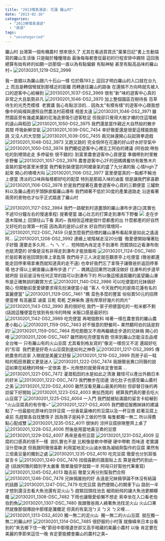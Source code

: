 ```yaml
---
title: "2013環島漫遊: 花蓮 羅山村"
date: "2013-02-16"
categories: 
  - "2013寒環島漫遊"
  - "旅遊"
tags: 
  - "uncategoried"
---
```


羅山村 台灣第一個有機農村 想來很久了 尤其在看過買買氏"棄業日記"書上生動描寫的羅山生活後 只是礙於種種理由 最後每每都會從最初的行程安排中踢除 這回我總算有始有終的如願一訪那個一直以為有點偏僻 有點神秘 甚至有點高品味的羅山村~ ![20130201_1219-DS2_3998](images/8449845062_2c0041bfbd.jpg) 

我ㄧ直錯以為羅山跟六十石山一樣 位於縣193上 這回才明白羅山的入口就在台九上 而且是轉個彎就到那樣近的距離 而轉進往羅山的路後 在還搞不方向時就先被入口的遊客中心給嚇到 ![20130201_1037-DS2_3969](images/8448763579_b621e96584.jpg) 很有"新"味的遊客中心真的非常之大且氣勢非凡 ![20130201_1046-DS2_3970](images/8448763307_394ecdb664.jpg) 加上整個園區百樹待長 百草待生的光禿禿模樣  老實講 我心有點涼涼的... 因為太"有模有樣"的遊客中心跟我想像中的純樸與遵照自然農法村莊模樣 相差太遠 ![20130201_1046-DS2_3971](images/8449848336_405ce32d6d.jpg) 雖然園區旁有幾處美麗的花海造景吸引遊客駐足 但我卻只覺得大樹才襯的住這環繞的遠山與稻田 ![20130201_1050-DS2_3975](images/8448762833_2cf331b864.jpg) 我們還是當作親近大自然般的散步其間 呼吸新鮮空氣 ![20130201_1039-DSC_7454](images/8449848616_3b9f14dbf5.jpg) 幸好徹愛還是很愛這樣能跑能跳 又沒人的大空間 ![20130201_1039-DSC_7455](images/8448763383_d00a4cf962.jpg) 兩兄妹還開心玩起猜拳遊戲 ![20130201_1048-DS2_3973](images/8448763099_bbfe39543f.jpg) 又跑又跳的 完全倘佯在花蓮的好山好水好空氣中 ![20130201_1050-DS2_3974](images/8449848096_46f2858aaf.jpg) 我們聽從遊客中心裡志工阿伯的建議 (阿伯說:帶些吃的到裡頭走走 多停留些 很不錯的) 到富里農會遊客中心買便當 準備帶到村里散步野餐 ![20130201_1057-DS2_3976](images/8449847872_131780e14f.jpg) 農會遊客中心2F的田媽媽餐坊有販售木片盒裝的當地富里米便當 我們看到裝便當的阿嬤豪氣的盛了九分滿的飯 心情high了起來 開心的嘖嘖大叫 ![20130201_1106-DS2_3977](images/8449847568_5e00c876a7.jpg) 富里便當真的一點都不輸池上便當 清淡的口味與每樣都好吃的配菜 特別是那超入味的滷蛋 很是讓我們家喜歡 ![20130201_1106-DS2_3978](images/8449847456_cfd26c9242.jpg) 於是我們提著在農會遊客中心買的三顆便當 三罐飲料以及羅山產的芋頭酥直驅羅山瀑布 我們順著不低於30度的產業道路走 沿途看著兩旁的景物也才似乎正式踏進了羅山村

 ![20130201_1127-DS2_3984](images/8448761753_1c08a2178c.jpg) 我們一路駛到村道盡頭的羅山瀑布步道口(其實也不過10分鐘左右的慢速車程) 提著便當 雄心壯志的打算走到瀑布下野餐 ![](images/8449846636_f480e172be.jpg) 走在步道木階梯上 回頭往山下看 真的~ 我相信這裡是個什麼都產的出 什麼都產的好自然又好吃的台灣第一村莊 因為真的是好山好水 好自然的環境阿~ ![20130201_1122-DSC_7459](images/8448761953_2018a5bc1a.jpg) 只是怎麼我們目標的羅山瀑布看起來是如此之遙遠阿... ![20130201_1208-DS2_3992](images/8448760531_c568067717.jpg) 連續上坡階梯走沒20分鐘  徹愛便開始嚷著肚子好餓 還要走多久阿... ㄣ ㄟ ㄚ...  短時間內肯定走不到瀑布 而鏡頭拉近看瀑布倒也挺清楚的 好像是沒有非得走到瀑布才能放飯啦 ![20130201_1124-DSC_7460](images/8448761851_cbe0b53951.jpg) 於是趁著爸爸回頭到車上拿匙筷 我們母子三人決定就在觀景亭上吃便當 (徹爸都還能走回停車場拿東西就知道真的走不遠) 也幸好我們忘了拿筷子讓徹爸折返回停車場 他才得以上網查羅山瀑布步道 ㄏㄏ... 媽媽這回果然功課沒做好 往瀑布的步道早就坍毀 目前是沒有任何正常的路可以到瀑布下的 所以像這樣遠距離的遙望羅山瀑布是正確無誤的觀賞方式 ![20130201_1140-DS2_3986](images/8448761337_8c7a786029.jpg) 可以吃便當的兄妹倆好開心 但開動前愛愛硬要求得先扮演便當小姐 "客人 今天我們吃的是南花蓮有名的富麗便當" ![20130201_1129-DSC_7461](images/8448761641_df74905ff3.jpg) "瞧 菜色多麼的豐富 俗俗賣50元的招牌便當裡 有高麗菜 滷蛋 豆乾 筍乾 芝麻柴魚 還有厚厚好幾片的肉片" ![20130201_1143-DS2_3990](images/8448761071_5bb6c4e344.jpg) 真的很好吃 我們一家子把便當吃的一粒米都不剩 (話說這種便當在放到有些冷的時候 米飯口感是最好的) ![20130201_1142-DS2_3989](images/8449846310_73c14f95bc.jpg) 吃完便當 再喝個飲料 啃著一樣在農會買的羅山農產小點心 ![20130201_1159-DSC_7463](images/8449846022_a93060b186.jpg) 好不愜意的野餐阿~ 果然聽阿伯的話是對的! ![20130201_1159-DSC_7464](images/8449845914_213d9184c4.jpg) 而吃飽飽又不用再繼續走步道的兄妹倆 開心的哩 ![20130201_1206-DSC_7467](images/8449845844_d666b2a1bb.jpg) 雖然剛吃完便當有飽 但來到羅山怎能沒去品嚐全台唯一 只有羅山有的火山豆腐 尤其看到格友寫的"像泥一樣但又不泥 還超好吃的"形容  我們更是好奇火山豆腐到底如何之神奇 ![20130201_1217-DS2_3995](images/8449845408_c2e1356fc6.jpg) 傳統農舍的店家 入眼就是美麗又舒服 ![20130201_1219-DS2_3999](images/8448759717_59caecf044.jpg) 而房子前一畦畦的稻田景觀又更是迷人 ![20130201_1222-DSC_7474](images/8448759121_af15293888.jpg) 我跟徹爸異口同聲的說 這如果在結穗的時候一定很美 恩~ 光用想的就覺得肯定會很美 ... ![20130201_1221-DSC_7472](images/8449844654_fb92c1bba0.jpg) 灌溉稻田的水是如此之清澈 難怪可以產出外銷日本的好米 ![20130201_1222-DSC_7473](images/8448759211_ab25df2a4a.jpg) 我們散步在田邊 消化肚子也感受羅山農村之美 ![20130201_1220-DS2_4000](images/8448759509_ca5f15a459.jpg) 雖然沒看見羅山最美的時刻 但卻替日後的再訪留下好開始 ![20130201_1223-DS2_4003](images/8448759049_af9891f0a0.jpg) 東扯西晃的  總算我們真的要去吃火山豆腐了 ![20130201_1225-DS2_4004](images/8449844168_c3cd19e916.jpg) 一入門 我們就被貼滿牆的留言卡給嚇到  "火山豆腐真的有夯喔~" ![20130201_1227-DS2_4005](images/8449844066_b4bd1f0788.jpg) 我們聽從服務妹妹的建議點了一份最能吃原味的涼拌豆腐 一份香氣最棒的煎豆腐以及一杯豆漿 趁著豆腐上桌前 先趕緊各自找雙筷子 因為筷子是純手工做的竹筷 每隻都獨一無二 所以得費點心配成雙 ![20130201_1235-DS2_4011](images/8449843436_a83138290f.jpg) 很快的 涼拌豆腐排隊整齊上桌了 ![20130201_1228-DS2_4006](images/8448758735_90d51b4cf1.jpg) 然後是用當地黃豆煮的豆漿 ![20130201_1229-DS2_4007](images/8449843870_3d50f6b27c.jpg) 再來是香煎豆腐 ![20130201_1231-DS2_4009](images/8449843660_35b87bbcf2.jpg) 豆腐的口感真的很不一樣  說扎實也不是 比較像是軟中帶硬 硬中帶軟 而味道 老實講沒什麼味道 但我跟阿徹很喜歡 利用當地泥火山滷水做為凝結劑製作的豆腐 果然有三倍黃豆量的獨到之處 ![20130201_1235-DS2_4010](images/8448758309_008834f18e.jpg) 吃完豆腐 徹愛也分別寫張留言卡 ![20130201_1240-DSC_7476](images/8449843350_c9444e28f4.jpg) 找個喜歡的牆面貼上去 算是我們的到此一遊 (話說阿徹的錯別字太嚴重 簡單幾個字就錯一半 阿母只好幫他代筆重寫) ![20130201_1245-DS2_4013](images/8448757793_bc25cea588.jpg) 臨去前 徹愛又再分別幫我們合照 ![20130201_1246-DSC_7478](images/8448757651_9fe9404b07.jpg) 兄妹倆誰拍的好 永遠是兄妹倆爭論不休沒有結論的話題 ![20130201_1247-DSC_7479](images/8448757571_c702238343.jpg) 吃完豆腐 我們便開心的開車下山 路到一半才想到還沒去看大魚池還有泥火山ㄋ 趕緊回頭找池去 細雨紛飛的讓大魚池更顯矇矓 ![20130201_1308-DSC_7482](images/8449842322_e314370acf.jpg) 下雨也讓徹愛偷懶不想走 索幸坐在入口看老伯伯釣魚![20130201_1307-DSC_7480](images/8448757139_6361b7f461.jpg) 我跟徹爸兩人繞著魚池找泥火山 火山口果然就像那個傳說中那樣是灘爛泥 但真的有氣泡ㄅㄡ ㄅㄡ ㄅㄡ哩.... ![20130201_1313-DS2_4020](images/8448756509_afbd201235.jpg) 獨一無二的泥火山  獨一無二的火山豆腐  就在獨一無二的羅山村! ![20130201_1314-DSC_7485](images/8449841596_bdfe585e93.jpg) 很舒服的小村落 就像緯來日本台看到的"來去鄉下住一晚"節目中那樣遺世卻又高手暗藏的美麗小農村 以後 肯定要在美麗的季節來這住一晚 肯定更能體會羅山的農村之美~
